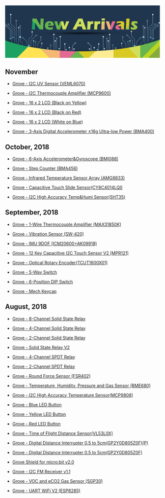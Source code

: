 <p style="text-align:center"><a href="https://www.seeedstudio.com/act-4.html" target="_blank"><img src="https://github.com/SeeedDocument/Grove-2-Channel_SPDT_Relay/raw/master/img/20180823144904.jpg" /></a></p>


## November

- [Grove - I2C UV Sensor (VEML6070)](https://www.seeedstudio.com/Grove-I2C-UV-Sensor-(VEML6070)-p-3195.html)

- [Grove - I2C Thermocouple Amplifier (MCP9600)](https://www.seeedstudio.com/Grove-I2C-Thermocouple-Amplifier-(MCP9600)-p-3199.html)

- [Grove - 16 x 2 LCD (Black on Yellow)](https://www.seeedstudio.com/Grove-16-x-2-LCD-(Black-on-Yellow)-p-3198.html)

- [Grove - 16 x 2 LCD (Black on Red)](https://www.seeedstudio.com/Grove-16-x-2-LCD-(Black-on-Red)-p-3197.html)

- [Grove - 16 x 2 LCD (White on Blue)](https://www.seeedstudio.com/Grove-16-x-2-LCD-(White-on-Blue)-p-3196.html)

- [Grove - 3-Axis Digital Accelerometer ±16g Ultra-low Power (BMA400)](https://www.seeedstudio.com/Grove-3-Axis-Digital-Accelerometer-%C2%B116g-Ultra-low-Power-(BMA400)-p-3201.html)


## October, 2018

- [Grove - 6-Axis Accelerometer&Gyroscope (BMI088)](https://www.seeedstudio.com/Grove-6-Axis-Accelerometer-Gyroscope-BMI08-p-3188.html)

- [Grove - Step Counter (BMA456)](https://www.seeedstudio.com/Grove-Step-Counter-BMA45-p-3189.html)

- [Grove - Infrared Temperature Sensor Array (AMG8833)](https://www.seeedstudio.com/Grove-Infrared-Temperature-Sensor-Array-%28AMG8833%29-p-3185.html)

- [Grove - Capacitive Touch Slide Sensor(CY8C4014LQI)](https://www.seeedstudio.com/Grove-Capacitive-Touch-Slide-Sensor%28CY8C4014LQI%29-p-3183.html)

- [Grove - I2C High Accuracy Temp&Humi Sensor(SHT35)](https://www.seeedstudio.com/Grove-I2C-High-Accuracy-Temp%26Humi-Sensor%28SHT35%29-p-3182.html)



## September, 2018

- [Grove - 1-Wire Thermocouple Amplifier (MAX31850K)](https://www.seeedstudio.com/Grove-1-Wire-Thermocouple-Amplifier-%28MAX31850K%29-p-3159.html)

- [Grove - Vibration Sensor (SW-420)](https://www.seeedstudio.com/Grove-Vibration-Sensor-%28SW-420%29-p-3158.html)

- [Grove - IMU 9DOF (ICM20600+AK09918)](https://www.seeedstudio.com/Grove-IMU-9DOF-%28ICM20600%2BAK09918%29-p-3157.html)

- [Grove - 12 Key Capacitive I2C Touch Sensor V2 (MPR121)](https://www.seeedstudio.com/Grove-12-Key-Capacitive-I2C-Touch-Sensor-V2-%28MPR121%29-p-3141.html)

- [Grove - Optical Rotary Encoder(TCUT1600X01)](https://www.seeedstudio.com/Grove-Optical-Rotary-Encoder%28TCUT1600X01%29-p-3142.html)

- [Grove - 5-Way Switch](https://www.seeedstudio.com/Grove-5-Way-Switch-p-3136.html)

- [Grove - 6-Position DIP Switch](https://www.seeedstudio.com/Grove-6-Position-DIP-Switch-p-3137.html)

- [Grove - Mech Keycap](https://www.seeedstudio.com/Grove-Mech-Keycap-p-3138.html)



## August, 2018

- [Grove - 8-Channel Solid State Relay](https://www.seeedstudio.com/Grove-8-Channel-Solid-State-Relay-p-3131.html)

- [Grove - 4-Channel Solid State Relay](https://www.seeedstudio.com/Grove-4-Channel-Solid-State-Relay-p-3130.html)

- [Grove - 2-Channel Solid State Relay](https://www.seeedstudio.com/Grove-2-Channel-Solid-State-Relay-p-3129.html)

- [Grove - Solid State Relay V2](https://www.seeedstudio.com/Grove-Solid-State-Relay-V2-p-3128.html)

- [Grove - 4-Channel SPDT Relay](https://www.seeedstudio.com/Grove-4-Channel-SPDT-Relay-p-3119.html)

- [Grove - 2-Channel SPDT Relay](https://www.seeedstudio.com/Grove-2-Channel-SPDT-Relay-p-3118.html)

- [Grove - Round Force Sensor (FSR402)](https://www.seeedstudio.com/Grove-Round-Force-Sensor-(FSR402)-p-3110.html)

- [Grove - Temperature, Humidity, Pressure and Gas Sensor (BME680)](https://www.seeedstudio.com/Grove-Temperature,-Humidity,-Pressure-and-Gas-Sensor-(BME680)-p-3109.html)

- [Grove - I2C High Accuracy Temperature Sensor(MCP9808)](https://www.seeedstudio.com/Grove-I2C-High-Accuracy-Temperature-Sensor(MCP9808)-p-3108.html)

- [Grove - Blue LED Button](https://www.seeedstudio.com/Grove-Blue-LED-Button-p-3104.html)

- [Grove - Yellow LED Button](https://www.seeedstudio.com/Grove-Yellow-LED-Button-p-3101.html)

- [Grove - Red LED Button](https://www.seeedstudio.com/Grove-Red-LED-Button-p-3096.html)

- [Grove - Time of Flight Distance Sensor(VL53L0X)](https://www.seeedstudio.com/Grove-Time-of-Flight-Distance-Sensor(VL53L0X)-p-3086.html)

- [Grove - Digital Distance Interrupter 0.5 to 5cm(GP2Y0D805Z0F)(P)](https://www.seeedstudio.com/Grove-Digital-Distance-Interrupter-0.5-to-5cm(GP2Y0D805Z0F)(P)-p-3085.html)

- [Grove - Digital Distance Interrupter 0.5 to 5cm(GP2Y0D805Z0F)](https://www.seeedstudio.com/Grove-Digital-Distance-Interrupter-0.5-to-5cm(GP2Y0D805Z0F)-p-3084.html)

- [Grove Shield for micro:bit v2.0](https://www.seeedstudio.com/Grove-Shield-for-micro:bit-v2.0-p-3083.html)

- [Grove - I2C FM Receiver v1.1](https://www.seeedstudio.com/Grove-I2C-FM-Receiver-v1.1-p-3076.html)

- [Grove - VOC and eCO2 Gas Sensor (SGP30)](https://www.seeedstudio.com/-Grove-VOC-and-eCO2-Gas-Sensor-(SGP30)-p-3071.html)

- [Grove - UART WiFi V2 (ESP8285)](https://www.seeedstudio.com/Grove-UART-WiFi-V2-(ESP8285)-p-3054.html)
